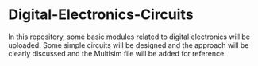 # Digital-Electronics-Circuits
In this repository, some basic modules related to digital electronics will be uploaded. Some simple circuits will be designed and the approach will be clearly discussed and the Multisim file will be added for reference.
